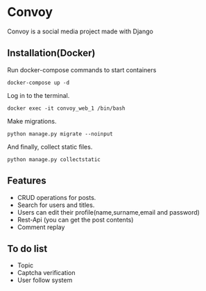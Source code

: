 # Convoy
Convoy is a social media project made with Django

## Installation(Docker)
Run docker-compose commands to start containers
```
docker-compose up -d
```
Log in to the terminal.
```
docker exec -it convoy_web_1 /bin/bash
```
Make migrations.
```
python manage.py migrate --noinput
```
And finally, collect static files.
```
python manage.py collectstatic
```
## Features
* CRUD operations for posts.
* Search for users and titles.
* Users can edit their profile(name,surname,email and password)
* Rest-Api (you can get the post contents)
* Comment replay    
## To do list
* Topic
* Captcha verification
* User follow system
